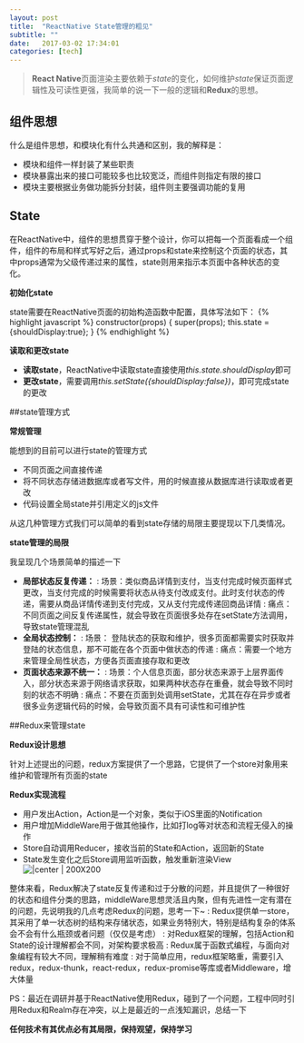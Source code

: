 ```yaml
---
layout: post
title:  "ReactNative State管理的粗见"
subtitle: ""
date:   2017-03-02 17:34:01
categories: [tech]
---
```


> **React Native**页面渲染主要依赖于*state*的变化，如何维护*state*保证页面逻辑性及可读性更强，我简单的说一下一般的逻辑和**Redux**的思想。

## 组件思想

什么是组件思想，和模块化有什么共通和区别，我的解释是：
-  模块和组件一样封装了某些职责
-  模块暴露出来的接口可能较多也比较宽泛，而组件则指定有限的接口
-  模块主要根据业务做功能拆分封装，组件则主要强调功能的复用

## State

在ReactNative中，组件的思想贯穿于整个设计，你可以把每一个页面看成一个组件，组件的布局和样式写好之后，通过props和state来控制这个页面的状态，其中props通常为父级传递过来的属性，state则用来指示本页面中各种状态的变化。

**初始化state**

state需要在ReactNative页面的初始构造函数中配置，具体写法如下：
{% highlight javascript %}
constructor(props) {
    super(props);
    this.state = {shouldDisplay:true};
  }
{% endhighlight %}


**读取和更改state**

* **读取state**，ReactNative中读取state直接使用*this.state.shouldDisplay*即可
* **更改state**，需要调用*this.setState({shouldDisplay:false})*，即可完成state的更改

##state管理方式

**常规管理**

能想到的目前可以进行state的管理方式
- 不同页面之间直接传递
- 将不同状态存储进数据库或者写文件，用的时候直接从数据库进行读取或者更改
- 代码设置全局state并引用定义的js文件

从这几种管理方式我们可以简单的看到state存储的局限主要提现以下几类情况。

**state管理的局限**

 我呈现几个场景简单的描述一下
 - **局部状态反复传递：**
	 : 场景：类似商品详情到支付，当支付完成时候页面样式更改，当支付完成的时候需要将状态从待支付改成支付。此时支付状态的传递，需要从商品详情传递到支付完成，又从支付完成传递回商品详情
	 : 痛点：不同页面之间反复传递属性，就会导致在页面很多处存在setState方法调用，导致state管理混乱
 - **全局状态控制：**
	 : 场景： 登陆状态的获取和维护，很多页面都需要实时获取并登陆的状态信息，那不可能在各个页面中做状态的传递
	 : 痛点：需要一个地方来管理全局性状态，方便各页面直接存取和更改
 - **页面状态来源不统一：**
	 : 场景：个人信息页面，部分状态来源于上层界面传入，部分状态来源于网络请求获取，如果两种状态存在重叠，就会导致不同时刻的状态不明确 
	 : 痛点：不要在页面到处调用setState，尤其在存在异步或者很多业务逻辑代码的时候，会导致页面不具有可读性和可维护性
	 
##Redux来管理state

**Redux设计思想**

针对上述提出的问题，redux方案提供了一个思路，它提供了一个store对象用来维护和管理所有页面的state

**Redux实现流程**

- 用户发出Action，Action是一个对象，类似于iOS里面的Notification
- 用户增加MiddleWare用于做其他操作，比如打log等对状态和流程无侵入的操作
- Store自动调用Reducer，接收当前的State和Action，返回新的State
- State发生变化之后Store调用监听函数，触发重新渲染View
![ |center | 200X200](http://7xsw5d.com1.z0.glb.clouddn.com/137.pic.jpg)

整体来看，Redux解决了state反复传递和过于分散的问题，并且提供了一种很好的状态和组件分类的思路，middleWare思想灵活且内聚，但有先进性一定有潜在的问题，先说明我的几点考虑Redux的问题，思考一下~
: Redux提供单一store，其采用了单一状态树的结构来存储状态，如果业务特别大，特别是结构复杂的体系会不会有什么瓶颈或者问题（仅仅是考虑）
: 对Redux框架的理解，包括Action和State的设计理解都会不同，对架构要求极高
: Redux属于函数式编程，与面向对象编程有较大不同，理解稍有难度
: 对于简单应用，redux框架略重，需要引入redux，redux-thunk，react-redux，redux-promise等库或者Middleware，增大体量


PS：最近在调研并基于ReactNative使用Redux，碰到了一个问题，工程中同时引用Redux和Realm存在冲突，以上是最近的一点浅知漏识，总结一下

**任何技术有其优点必有其局限，保持观望，保持学习**

